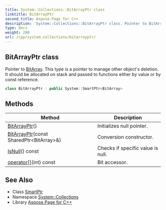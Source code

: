 ```yaml
---
title: System::Collections::BitArrayPtr class
linktitle: BitArrayPtr
second_title: Aspose.Page for C++
description: 'System::Collections::BitArrayPtr class. Pointer to BitArray. This type is a pointer to manage other object''s deletion. It should be allocated on stack and passed to functions either by value or by const reference in C++.'
type: docs
weight: 200
url: /cpp/system.collections/bitarrayptr/
---
```

## BitArrayPtr class


Pointer to [BitArray](../bitarray/). This type is a pointer to manage other object's deletion. It should be allocated on stack and passed to functions either by value or by const reference.

```cpp
class BitArrayPtr : public System::SmartPtr<BitArray>
```

## Methods

| Method | Description |
| --- | --- |
| [BitArrayPtr](./bitarrayptr/)() | Initializes null pointer. |
| [BitArrayPtr](./bitarrayptr/)(const SharedPtr\<BitArray\>\&) | Conversion constructor. |
| [IsNull](./isnull/)() const | Checks if specific value is null. |
| [operator[]](./operator[]/)(int) const | Bit accessor. |
## See Also

* Class [SmartPtr](../../system/smartptr/)
* Namespace [System::Collections](../)
* Library [Aspose.Page for C++](../../)
